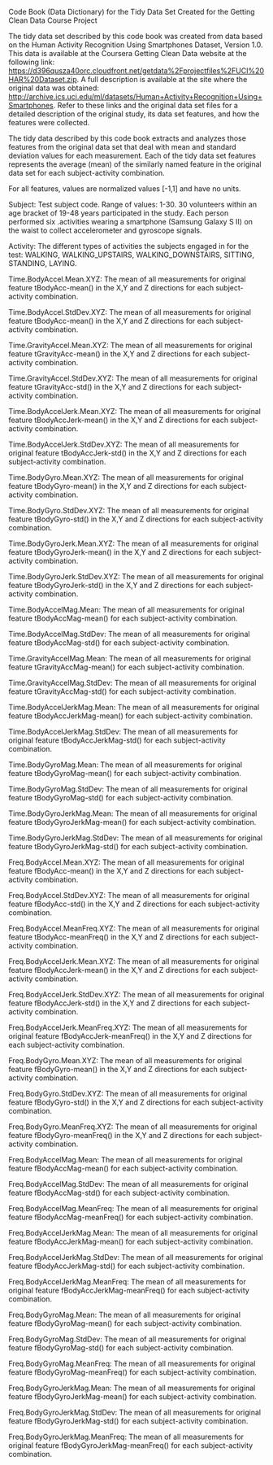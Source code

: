 Code Book (Data Dictionary) for the Tidy Data Set Created for the Getting Clean Data Course Project

The tidy data set described by this code book was created from data based on the Human Activity Recognition Using Smartphones Dataset, Version 1.0. This data is available at the Coursera Getting Clean Data website at the following link: https://d396qusza40orc.cloudfront.net/getdata%2Fprojectfiles%2FUCI%20HAR%20Dataset.zip. A full description is available at the site where the original data was obtained: http://archive.ics.uci.edu/ml/datasets/Human+Activity+Recognition+Using+Smartphones. Refer to these links and the original data set files for a detailed description of the original study, its data set features, and how the features were collected.

The tidy data described by this code book extracts and analyzes those features from the original data set that deal with mean and standard deviation values for each measurement. Each of the tidy data set features represents the average (mean) of the similarly named feature in the original data set for each subject-activity combination. 

For all features, values are normalized values [-1,1] and have no units.


Subject: Test subject code. Range of values: 1-30.  30 volunteers within an age bracket of 19-48 years participated in the study. Each person performed six 
            .activities wearing a smartphone (Samsung Galaxy S II) on the waist to collect accelerometer and gyroscope signals.
  
Activity: The different types of activities the subjects engaged in for the test: WALKING, WALKING_UPSTAIRS, WALKING_DOWNSTAIRS, SITTING, STANDING, LAYING.
                  
Time.BodyAccel.Mean.XYZ: The mean of all measurements for original feature tBodyAcc-mean() in the X,Y and Z directions for each subject-activity combination. 
      
Time.BodyAccel.StdDev.XYZ: The mean of all measurements for original feature tBodyAcc-mean() in the X,Y and Z directions for each subject-activity combination.  

Time.GravityAccel.Mean.XYZ: The mean of all measurements for original feature tGravityAcc-mean() in the X,Y and Z directions for each subject-activity combination.  

Time.GravityAccel.StdDev.XYZ: The mean of all measurements for original feature tGravityAcc-std() in the X,Y and Z directions for each subject-activity combination.  

Time.BodyAccelJerk.Mean.XYZ: The mean of all measurements for original feature tBodyAccJerk-mean() in the X,Y and Z directions for each subject-activity combination.  

Time.BodyAccelJerk.StdDev.XYZ: The mean of all measurements for original feature tBodyAccJerk-std() in the X,Y and Z directions for each subject-activity combination.  

Time.BodyGyro.Mean.XYZ: The mean of all measurements for original feature tBodyGyro-mean() in the X,Y and Z directions for each subject-activity combination.  

Time.BodyGyro.StdDev.XYZ: The mean of all measurements for original feature tBodyGyro-std() in the X,Y and Z directions for each subject-activity combination.  

Time.BodyGyroJerk.Mean.XYZ: The mean of all measurements for original feature tBodyGyroJerk-mean() in the X,Y and Z directions for each subject-activity combination.  

Time.BodyGyroJerk.StdDev.XYZ: The mean of all measurements for original feature tBodyGyroJerk-std() in the X,Y and Z directions for each subject-activity combination.  

Time.BodyAccelMag.Mean: The mean of all measurements for original feature tBodyAccMag-mean() for each subject-activity combination. 

Time.BodyAccelMag.StdDev: The mean of all measurements for original feature tBodyAccMag-std() for each subject-activity combination. 

Time.GravityAccelMag.Mean: The mean of all measurements for original feature tGravityAccMag-mean() for each subject-activity combination. 

Time.GravityAccelMag.StdDev: The mean of all measurements for original feature tGravityAccMag-std() for each subject-activity combination. 

Time.BodyAccelJerkMag.Mean: The mean of all measurements for original feature tBodyAccJerkMag-mean() for each subject-activity combination. 

Time.BodyAccelJerkMag.StdDev: The mean of all measurements for original feature tBodyAccJerkMag-std() for each subject-activity combination. 

Time.BodyGyroMag.Mean: The mean of all measurements for original feature tBodyGyroMag-mean() for each subject-activity combination. 

Time.BodyGyroMag.StdDev: The mean of all measurements for original feature tBodyGyroMag-std() for each subject-activity combination. 

Time.BodyGyroJerkMag.Mean: The mean of all measurements for original feature tBodyGyroJerkMag-mean() for each subject-activity combination. 

Time.BodyGyroJerkMag.StdDev: The mean of all measurements for original feature tBodyGyroJerkMag-std() for each subject-activity combination. 

Freq.BodyAccel.Mean.XYZ: The mean of all measurements for original feature fBodyAcc-mean() in the X,Y and Z directions for each subject-activity combination.  

Freq.BodyAccel.StdDev.XYZ: The mean of all measurements for original feature fBodyAcc-std() in the X,Y and Z directions for each subject-activity combination. 

Freq.BodyAccel.MeanFreq.XYZ: The mean of all measurements for original feature tBodyAcc-meanFreq() in the X,Y and Z directions for each subject-activity combination.  

Freq.BodyAccelJerk.Mean.XYZ: The mean of all measurements for original feature fBodyAccJerk-mean() in the X,Y and Z directions for each subject-activity combination.  

Freq.BodyAccelJerk.StdDev.XYZ: The mean of all measurements for original feature fBodyAccJerk-std() in the X,Y and Z directions for each subject-activity combination. 

Freq.BodyAccelJerk.MeanFreq.XYZ: The mean of all measurements for original feature fBodyAccJerk-meanFreq() in the X,Y and Z directions for each subject-activity combination. 

Freq.BodyGyro.Mean.XYZ: The mean of all measurements for original feature fBodyGyro-mean() in the X,Y and Z directions for each subject-activity combination.  

Freq.BodyGyro.StdDev.XYZ: The mean of all measurements for original feature fBodyGyro-std() in the X,Y and Z directions for each subject-activity combination. 

Freq.BodyGyro.MeanFreq.XYZ: The mean of all measurements for original feature fBodyGyro-meanFreq() in the X,Y and Z directions for each subject-activity combination. 

Freq.BodyAccelMag.Mean: The mean of all measurements for original feature fBodyAccMag-mean() for each subject-activity combination. 

Freq.BodyAccelMag.StdDev: The mean of all measurements for original feature fBodyAccMag-std() for each subject-activity combination. 

Freq.BodyAccelMag.MeanFreq: The mean of all measurements for original feature fBodyAccMag-meanFreq() for each subject-activity combination. 

Freq.BodyAccelJerkMag.Mean: The mean of all measurements for original feature fBodyAccJerkMag-mean() for each subject-activity combination. 

Freq.BodyAccelJerkMag.StdDev: The mean of all measurements for original feature fBodyAccJerkMag-std() for each subject-activity combination. 

Freq.BodyAccelJerkMag.MeanFreq: The mean of all measurements for original feature fBodyAccJerkMag-meanFreq() for each subject-activity combination. 

Freq.BodyGyroMag.Mean: The mean of all measurements for original feature fBodyGyroMag-mean() for each subject-activity combination. 
     
Freq.BodyGyroMag.StdDev: The mean of all measurements for original feature fBodyGyroMag-std() for each subject-activity combination. 
     
Freq.BodyGyroMag.MeanFreq: The mean of all measurements for original feature fBodyGyroMag-meanFreq() for each subject-activity combination. 

Freq.BodyGyroJerkMag.Mean: The mean of all measurements for original feature fBodyGyroJerkMag-mean() for each subject-activity combination. 
     
Freq.BodyGyroJerkMag.StdDev: The mean of all measurements for original feature fBodyGyroJerkMag-std() for each subject-activity combination. 

Freq.BodyGyroJerkMag.MeanFreq: The mean of all measurements for original feature fBodyGyroJerkMag-meanFreq() for each subject-activity combination. 
